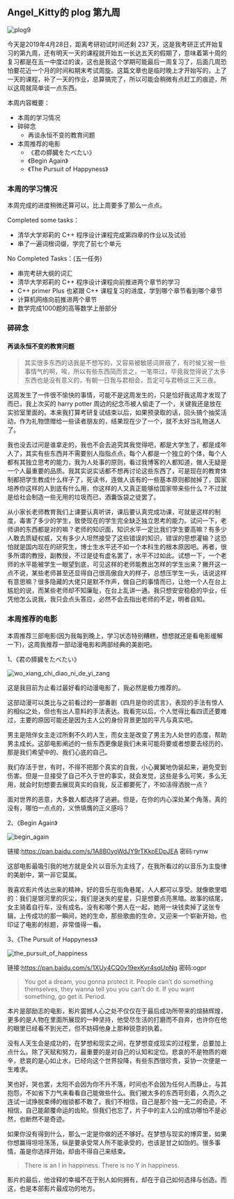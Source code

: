 ## Angel_Kitty的 plog 第九周

![plog9](./sources/2019_04_28/figure/page.jpg)

今天是2019年4月28日，距离考研初试时间还剩 237 天，这是我考研正式开始复习的第九周，还有明天一天的课程就开始五一长达五天的假期了，意味着第十周的复习都是在五一中度过的诶，这也是我这个学期可能最后一周复习了，后面几周恐怕要花近一个月的时间和期末考试周旋。这篇文章也是临时晚上才开始写的，上了一天的课程，补了一天的作业，总算搞完了，所以可能会稍微有点赶工的痕迹，所以这周就简单谈一点东西。

本周内容概要：

- 本周的学习情况
- 碎碎念
  - 再谈永恒不变的教育问题
- 本周推荐的电影
  - 《君の膵臓をたべたい》
  - 《Begin Again》
  - 《The Pursuit of Happyness》

### 本周的学习情况

本周完成的进度稍微还算可以，比上周要多了那么一点点。

Completed some tasks：

- 清华大学郑莉的 C++ 程序设计课程完成第四章的作业以及试验
- 串了一遍词根词缀，学完了前七个单元

No Completed Tasks：(五一任务)

- 串完考研大纲的词汇
- 清华大学郑莉的 C++ 程序设计课程向前推进两个章节的学习
- C++ primer Plus 也紧跟 C++ 课程复习的进度，学到哪个章节看到哪个章节
- 计算机网络向前推进两个章节
- 数学完成1000题的高等数学上册部分

### 碎碎念

#### 再谈永恒不变的教育问题

> 其实很多东西的话我是不想写的，又容易被敏感词屏蔽了，有时候又被一些事情气的啊，唉，所以有些东西简而言之，一笔带过，毕竟我觉得说了太多东西也是没有意义的，有朝一日我与君相会，吾定可与君畅谈三天三夜。

这周发生了一件很不愉快的事情，可能不是这周发生的，只是恰好我这周才发现了而已，我上次买的 harry potter 周边的纪念币被人偷走了一个，关键我还是放在实验室里面的。本来我打算考研复试结束以后，如果预录取的话，回头搞个抽奖活动，作为礼物馈赠给一些读者朋友的，结果现在少了一个，就不太好当礼物送人了。

我也没去过问是谁拿走的，我也不会去追究其我觉得吧，都是大学生了，都是成年人了，其实有些东西并不需要别人指指点点，每个人都是一个独立的个体，每个人都有其独立思考的能力，我为人处事的原则，看过我博客的人都知道，做人无疑是一个人最重要的品质。我其实说实话都不想再讨论这些东西了，可是现在的教育体制都把学生教成什么样子了，死读书，连做人该有的一些基本原则都抛掉了，国家培养你这样的人到底有什么用，你这样的人又真正能够给国家带来些什么？不过就是给社会制造一些无用的垃圾而已，酒囊饭袋之徒罢了。

从小家长老师教育我们上课要认真听讲，课后要认真完成功课，可就是这样的制度，毒害了多少的学生，致使现在的学生完全缺乏独立思考的能力。试问一下，老师讲的东西都是对的嘛？老师的知识面，知识水平一定比我们学生要高嘛？有多少人敢去质疑权威，又有多少人坦然接受了这些错误的知识，错误的思想灌输？这恐怕就是国内现在的研究生，博士生水平还不如一个本科生的根本原因吧。再者，很多所谓的教授，副教授，不过是徒有虚名罢了，水平不过如此。试想一下，一个老师的水平能被学生一眼望到底，可见这样的老师能教出怎样的学生出来？撇开这一点不说，某些老师甚至还显得自己很高傲自大的样子，总想压学生一头，话说这样有意思嘛？很多隐藏的大佬只是默不作声，做自己的事情而已，让他一个人在台上尴尬的说，而某些老师却不知廉耻，在台上乱讲一通。我只想安安稳稳的毕业，任凭他怎么说我，我只会点头答应，必然不会去指出老师的不足，明者自知。

### 本周推荐的电影

本周推荐三部电影(因为我每到晚上，学习状态特别糟糕，想想就还是看电影缓解一下)，这周我推荐一部动漫电影和两部经典的美剧吧。

1、《君の膵臓をたべたい》

![wo_xiang_chi_diao_ni_de_yi_zang](./sources/2019_04_28/figure/wo_xiang_chi_diao_ni_de_yi_zang.jpg)

这是我目前为止看过最好看的动漫电影了，我必然是极力推荐的。

这部动漫可以类比与之前看过的一部番剧《四月是你的谎言》，表现的手法有惊人的相似之处，但也有出人意料的手法表达。我看完以后，个人觉得比看四谎还要难过，主要的原因可能还是因为主人公的身份背景更加的平凡与真实吧。

男主是陪伴女主走过所剩不久的人生，而女主是改变了男主为人处世的态度，帮助男主成长。这部电影阐述的一些东西更像是我们未来可能将要或者想要去经历的，那是我们希望中的、我们心底的自己。


我们存活于世，有时，不得不把那个真实的自我，小心翼翼地伪装起来，避免受到伤害。但是一旦接受了自己不久于世的事实，就会发觉，这些是多么可笑，多么无用，就会时刻想要去展现真实的自我，反正都要死了，不如活得洒脱一点？

面对世界的恶意，大多数人都选择了逃避。但是，在你的内心深处某个角落，真的没有，哪怕一点点的，义愤填膺的正义感吗？

2、《Begin Again》

![begin_again](./sources/2019_04_28/figure/begin_again.png)

链接:https://pan.baidu.com/s/1A8B0yoWdJY9rTKkoEDpJEA  密码:rynw

这部电影最吸引我的地方就是全片以音乐为主线了，在我所看过的以音乐为主旋律的美剧中，第一非它莫属。

我喜欢影片传达出来的精神，好的音乐在街角巷尾，人人都可以享受。就像歌里唱的：我们是银河里的灰尘，我们是迷失的星星，只是想要点亮黑暗。故事的结尾，女主骑着自行车，没有成名，没有和哪个男人在一起，她用一块钱卖掉了这张专辑，上传成功的那一瞬间，她的生命，那些歌曲的生命，又迎来一个崭新开始，也印证了电影的标题，非常值得一看。

3、《The Pursuit of Happyness》

![the_pursuit_of_happiness](./sources/2019_04_28/figure/the_pursuit_of_happiness.jpg)

链接:https://pan.baidu.com/s/1XUy4CQ0v19exKyr4sqUpNg  密码:ogpr

>
> You got a dream, you gonna protect it. People can’t do something themselves, they wanna tell you you can’t do it. If you want something, go get it. Period.

本片是部励志的电影，影片震撼人心之处不仅仅在于最后成功所带来的煊赫辉煌，更多的是人物在里面所展现的一种坚持，他受尽生活的打磨而不自弃，也许你在他的眼里已经看不到光芒，但不妨碍他身上那种锐意的执着。

没有人天生会是成功的，在梦想和现实之间，在梦想变成现实的过程里，总要加上点什么。除了天赋和努力，最重要的是对自己的认知和定位。悲哀的不是物质的艰辛，悲哀的是心如止水，已经向这个世界投降，有些东西很珍贵，妥协一次便是一生难求。


笑也好，哭也罢，太阳不会因为你不升不落，时间也不会因为任何人而静止，与其抱怨，不如省下力气来看看自己能做些什么。我们被太多的东西苛刻着，久而久之连试一试挣脱束缚的枷锁都不敢了。我们不相信，自己是那个独一无二的奇迹，不相信，自己能颠覆命运的齿轮。但我们也忘了，片子中的主人公的成功哪怕不是必然，也断然不是奇迹。


如果你没有得到什么，那么一定是你做的还不够好。在梦想与现实的博弈里，如果你想赢得坦坦荡荡，纵是要承受常人所不能承受的，也该是甘之如饴的。很多事情，虽是你选择开始，却由不得自己来结束。

> There is an I in happiness. There is no Y in happiness. 

影片的最后，他诠释的幸福不在于别人如何拥有，却在于自己如何选择与创造。而这，也是本部影片最成功的地方。